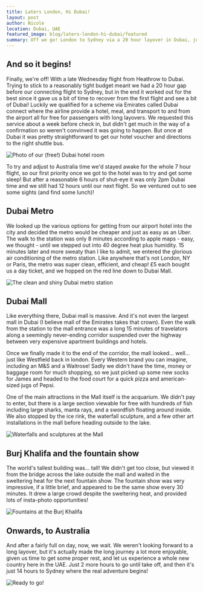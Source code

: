 ```yaml
---
title: Laters London, Hi Dubai!
layout: post
author: Nicole
location: Dubai, UAE
featured_image: blog/laters-london-hi-dubai/featured
summary: Off we go! London to Sydney via a 20 hour layover in Dubai, just enough time for a nap and some sightseeing.
---
```


## And so it begins!
Finally, we're off! With a late Wednesday flight from Heathrow to Dubai. Trying to stick to a reasonably tight budget meant we had a 20 hour gap before our connecting flight to Sydney, but in the end it worked out for the best since it gave us a bit of time to recover from the first flight and see a bit of Dubai! Luckily we qualified for a scheme via Emirates called Dubai connect where the airline provide a hotel, meal, and transport to and from the airport all for free for passengers with long layovers. We requested this service about a week before check in, but didn't get much in the way of a confirmation so weren't convinved it was going to happen. But once at Dubai it was pretty straightforward to get our hotel voucher and directions to the right shuttle bus.

![Photo of our (free!) Dubai hotel room](/assets/image.jpg)

To try and adjust to Australia time we'd stayed awake for the whole 7 hour flight, so our first priority once we got to the hotel was to try and get some sleep! But after a reasonable 6 hours of shut-eye it was only 2pm Dubai time and we still had 12 hours until our next flight. So we ventured out to see some sights (and find some lunch)! 

## Dubai Metro
We looked up the various options for getting from our airport hotel into the city and decided the metro would be cheaper and just as easy as an Uber. The walk to the station was only 8 minutes according to apple maps - easy, we thought - until we stepped out into 40 degree heat plus humidity. 15 minutes later and more sweaty than I like to admit, we entered the glorious air conditioning of the metro station. Like anywhere that's not London, NY or Paris, the metro was super clean, efficient, and cheap! £5 each bought us a day ticket, and we hopped on the red line down to Dubai Mall.

![The clean and shiny Dubai metro station](/assets/image.jpg)

## Dubai Mall
Like everything there, Dubai mall is massive. And it's not even the largest mall in Dubai (I believe mall of the Emirates takes that crown). Even the walk from the station to the mall entrance was a long 15 minutes of travelators along a seemingly never-ending corridor suspended over the highway between very expensive apartment buildings and hotels.

Once we finally made it to the end of the corridor, the mall looked... well... just like Westfield back in london. Every Western brand you can imagine, including an M&S and a Waitrose! Sadly we didn't have the time, money or baggage room for much shopping, so we just picked up some new socks for James and headed to the food court for a quick pizza and american-sized jugs of Pepsi.

One of the main attractions in the Mall itself is the acquarium. We didn't pay to enter, but there is a large section viewable for free with hundreds of fish including large sharks, manta rays, and a swordfish floating around inside. We also stopped by the ice rink, the waterfall sculpture, and a few other art installations in the mall before heading outside to the lake.

![Waterfalls and sculptures at the Mall](/assets/image.jpg)

## Burj Khalifa and the fountain show

The world's tallest building was... tall! We didn't get too close, but viewed it from the bridge across the lake outside the mall and waited in the sweltering heat for the next fountain show. The fountain show was very impressive, if a little brief, and appeared to be the same show every 30 minutes. It drew a large crowd despite the sweltering heat, and provided lots of insta-photo opportunities!

![Fountains at the Burj Khalifa](/assets/image.jpg)

## Onwards, to Australia
And after a fairly full on day, now, we wait. We weren't looking forward to a long layover, but it's actually made the long journey a lot more enjoyable, given us time to get some proper rest, and let us experience a whole new country here in the UAE. Just 2 more hours to go until take off, and then it's just 14 hours to Sydney where the real adventure begins!

![Ready to go!](/assets/image.jpg)